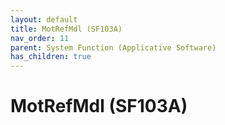 ```yaml
---
layout: default
title: MotRefMdl (SF103A)
nav_order: 11
parent: System Function (Applicative Software)
has_children: true
---
```

# MotRefMdl (SF103A)
